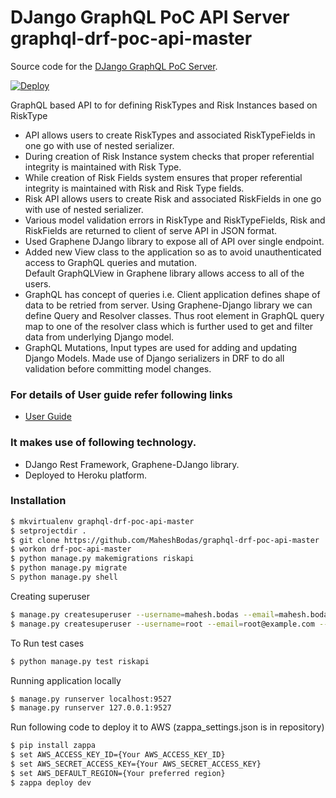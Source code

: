 # DJango GraphQL PoC API Server graphql-drf-poc-api-master

Source code for the [DJango GraphQL PoC Server][server].

[server]: https://github.com/MaheshBodas/graphql-drf-poc-api-master

[![Deploy](https://www.herokucdn.com/deploy/button.svg)](https://heroku.com/deploy)


GraphQL based API to for defining RiskTypes and Risk Instances based on RiskType

  - API allows users to create RiskTypes and associated RiskTypeFields
in one go with use of nested serializer.
  - During creation of Risk Instance system checks that proper referential integrity
is maintained with Risk Type.
  - While creation of Risk Fields system ensures that proper referential integrity is 
  maintained with Risk and Risk Type fields.
  - Risk API allows users to create Risk and associated RiskFields in one
go with use of nested serializer.
  - Various model validation errors in RiskType and RiskTypeFields, Risk
and RiskFields are returned to client of serve API in JSON format.
  - Used Graphene DJango library to expose all of API over single endpoint.
  - Added new View class to the application so as to avoid unauthenticated access to GraphQL queries and mutation.  
  Default GraphQLView in Graphene library allows access to all of the users.
  - GraphQL has concept of queries i.e. Client application defines shape of data to be retried from server. Using Graphene-Django library we can define Query and Resolver classes. Thus root element in GraphQL query map to one of the resolver class which is further used to get and filter data from underlying Django model.
  - GraphQL Mutations, Input types are used for adding and updating Django Models. Made use of Django serializers in DRF to do all validation before committing model changes.

### For details of User guide refer following links
- [User Guide](https://github.com/MaheshBodas/graphql-drf-poc-api-master/tree/master/blob/graphql-drf-poc-api-master-user-guide.pdf)

### It makes use of following technology.
- DJango Rest Framework, Graphene-DJango library.
- Deployed to Heroku platform.

### Installation

```sh
$ mkvirtualenv graphql-drf-poc-api-master
$ setprojectdir .
$ git clone https://github.com/MaheshBodas/graphql-drf-poc-api-master
$ workon drf-poc-api-master 
$ python manage.py makemigrations riskapi
$ python manage.py migrate
S python manage.py shell
```

Creating superuser

```sh
$ manage.py createsuperuser --username=mahesh.bodas --email=mahesh.bodas@gmail.com
$ manage.py createsuperuser --username=root --email=root@example.com --noinput
```
To Run test cases
```sh 
$ python manage.py test riskapi
```
Running application locally
```sh 
$ manage.py runserver localhost:9527
$ manage.py runserver 127.0.0.1:9527
```
Run following code to deploy it to AWS (zappa_settings.json is in repository)
```sh 
$ pip install zappa
$ set AWS_ACCESS_KEY_ID={Your AWS_ACCESS_KEY_ID}
$ set AWS_SECRET_ACCESS_KEY={Your AWS_SECRET_ACCESS_KEY}
$ set AWS_DEFAULT_REGION={Your preferred region}
$ zappa deploy dev
